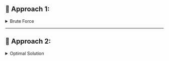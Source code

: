 ## 🥇 Approach 1: 

<details>
<summary>Brute Force</summary>

- Sort the array in ascending order.
- Return the last element of the sorted array (since it will be the largest).

### ⏱ Time Complexity:
> **O(n log n)** – Sorting an array takes `O(n log n)` time.
</details>

---


## 🥈 Approach 2: 
<details> 
<summary>Optimal Solution</summary>

- Create a variable `largest` and initialize it with the first element of the array.
- Iterate through the array:
  - If any element is greater than `largest`, update it.
- Return `largest` at the end.

### ⏱ Time Complexity:
> **O(n)**
</details>